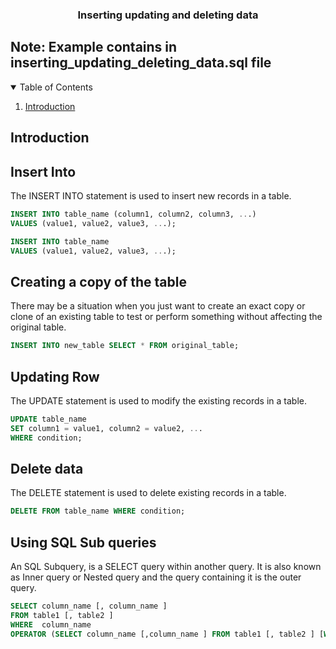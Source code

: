 <div align="center">
  <h3 align="center">Inserting updating and deleting data</h3>
</div>

## Note: Example contains in inserting_updating_deleting_data.sql file

<details open>
  <summary>Table of Contents</summary>
  <ol>
    <li>
      <a href="#introduction">Introduction</a>
    </li>
  </ol>
</details>

## Introduction

## Insert Into

The INSERT INTO statement is used to insert new records in a table.

```sql
INSERT INTO table_name (column1, column2, column3, ...)
VALUES (value1, value2, value3, ...);
```

```sql
INSERT INTO table_name
VALUES (value1, value2, value3, ...);
```

## Creating a copy of the table

There may be a situation when you just want to create an exact copy or clone of an existing table to test or perform something without affecting the original table.

```sql
INSERT INTO new_table SELECT * FROM original_table;
```

## Updating Row

The UPDATE statement is used to modify the existing records in a table.

```sql
UPDATE table_name
SET column1 = value1, column2 = value2, ...
WHERE condition;
```

## Delete data

The DELETE statement is used to delete existing records in a table.

```sql
DELETE FROM table_name WHERE condition;
```

## Using SQL Sub queries

An SQL Subquery, is a SELECT query within another query. It is also known as Inner query or Nested query and the query containing it is the outer query.

```sql
SELECT column_name [, column_name ]
FROM table1 [, table2 ]
WHERE  column_name
OPERATOR (SELECT column_name [,column_name ] FROM table1 [, table2 ] [WHERE]);
```

